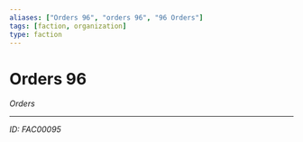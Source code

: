 ```yaml
---
aliases: ["Orders 96", "orders 96", "96 Orders"]
tags: [faction, organization]
type: faction
---
```


# Orders 96

*Orders*

---
*ID: FAC00095*